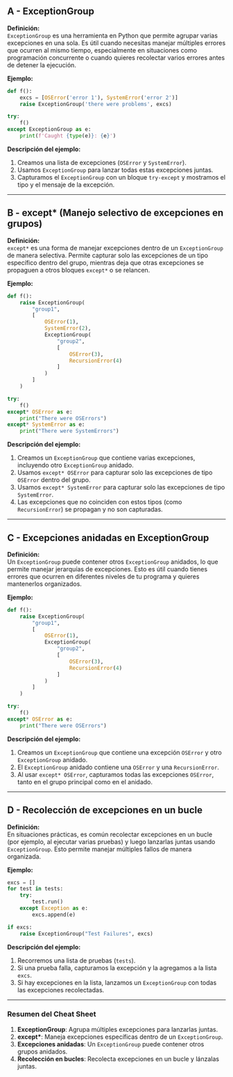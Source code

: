 ## A - ExceptionGroup

**Definición:**  
`ExceptionGroup` es una herramienta en Python que permite agrupar varias excepciones en una sola. Es útil cuando necesitas manejar múltiples errores que ocurren al mismo tiempo, especialmente en situaciones como programación concurrente o cuando quieres recolectar varios errores antes de detener la ejecución.

**Ejemplo:**

```python
def f():
    excs = [OSError('error 1'), SystemError('error 2')]
    raise ExceptionGroup('there were problems', excs)

try:
    f()
except ExceptionGroup as e:
    print(f'Caught {type(e)}: {e}')
```

**Descripción del ejemplo:**

1.  Creamos una lista de excepciones (`OSError` y `SystemError`).
2.  Usamos `ExceptionGroup` para lanzar todas estas excepciones juntas.
3.  Capturamos el `ExceptionGroup` con un bloque `try-except` y mostramos el tipo y el mensaje de la excepción.

---

## B - except\* (Manejo selectivo de excepciones en grupos)

**Definición:**  
`except*` es una forma de manejar excepciones dentro de un `ExceptionGroup` de manera selectiva. Permite capturar solo las excepciones de un tipo específico dentro del grupo, mientras deja que otras excepciones se propaguen a otros bloques `except*` o se relancen.

**Ejemplo:**

```python
def f():
    raise ExceptionGroup(
        "group1",
        [
            OSError(1),
            SystemError(2),
            ExceptionGroup(
                "group2",
                [
                    OSError(3),
                    RecursionError(4)
                ]
            )
        ]
    )

try:
    f()
except* OSError as e:
    print("There were OSErrors")
except* SystemError as e:
    print("There were SystemErrors")
```

**Descripción del ejemplo:**

1.  Creamos un `ExceptionGroup` que contiene varias excepciones, incluyendo otro `ExceptionGroup` anidado.
2.  Usamos `except* OSError` para capturar solo las excepciones de tipo `OSError` dentro del grupo.
3.  Usamos `except* SystemError` para capturar solo las excepciones de tipo `SystemError`.
4.  Las excepciones que no coinciden con estos tipos (como `RecursionError`) se propagan y no son capturadas.

---

## C - Excepciones anidadas en ExceptionGroup

**Definición:**  
Un `ExceptionGroup` puede contener otros `ExceptionGroup` anidados, lo que permite manejar jerarquías de excepciones. Esto es útil cuando tienes errores que ocurren en diferentes niveles de tu programa y quieres mantenerlos organizados.

**Ejemplo:**

```python
def f():
    raise ExceptionGroup(
        "group1",
        [
            OSError(1),
            ExceptionGroup(
                "group2",
                [
                    OSError(3),
                    RecursionError(4)
                ]
            )
        ]
    )

try:
    f()
except* OSError as e:
    print("There were OSErrors")
```

**Descripción del ejemplo:**

1.  Creamos un `ExceptionGroup` que contiene una excepción `OSError` y otro `ExceptionGroup` anidado.
2.  El `ExceptionGroup` anidado contiene una `OSError` y una `RecursionError`.
3.  Al usar `except* OSError`, capturamos todas las excepciones `OSError`, tanto en el grupo principal como en el anidado.

---

## D - Recolección de excepciones en un bucle

**Definición:**  
En situaciones prácticas, es común recolectar excepciones en un bucle (por ejemplo, al ejecutar varias pruebas) y luego lanzarlas juntas usando `ExceptionGroup`. Esto permite manejar múltiples fallos de manera organizada.

**Ejemplo:**

```python
excs = []
for test in tests:
    try:
        test.run()
    except Exception as e:
        excs.append(e)

if excs:
    raise ExceptionGroup("Test Failures", excs)
```

**Descripción del ejemplo:**

1.  Recorremos una lista de pruebas (`tests`).
2.  Si una prueba falla, capturamos la excepción y la agregamos a la lista `excs`.
3.  Si hay excepciones en la lista, lanzamos un `ExceptionGroup` con todas las excepciones recolectadas.

---

### Resumen del Cheat Sheet

1.  **ExceptionGroup**: Agrupa múltiples excepciones para lanzarlas juntas.
2.  **except\***: Maneja excepciones específicas dentro de un `ExceptionGroup`.
3.  **Excepciones anidadas**: Un `ExceptionGroup` puede contener otros grupos anidados.
4.  **Recolección en bucles**: Recolecta excepciones en un bucle y lánzalas juntas.
